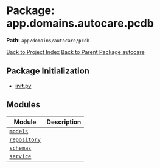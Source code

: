 # Package: app.domains.autocare.pcdb

**Path:** `app/domains/autocare/pcdb`

[Back to Project Index](../../../../../index.md)
[Back to Parent Package autocare](../index.md)

## Package Initialization
- [__init__.py](init.md)

## Modules

| Module | Description |
| --- | --- |
| [`models`](models.md) |  |
| [`repository`](repository.md) |  |
| [`schemas`](schemas.md) |  |
| [`service`](service.md) |  |
